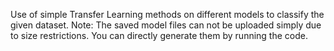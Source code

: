 Use of simple Transfer Learning methods on different models to classify the given dataset.
Note: The saved model files can not be uploaded simply due to size restrictions. You can directly generate them by running the code.
